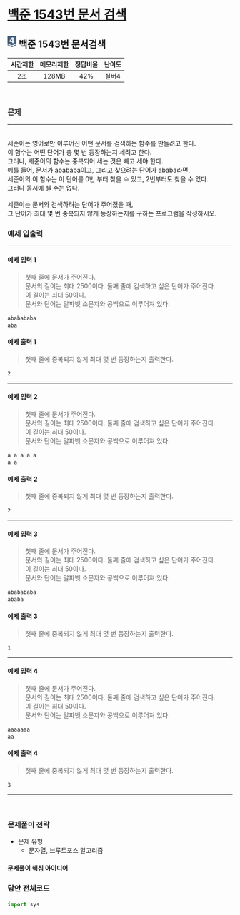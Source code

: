 
# [백준 1543번 문서 검색](https://www.acmicpc.net/problem/1543)

## <img src="https://raw.githubusercontent.com/gudals-kim/Studyroom/0c61bf1ad9b6434ff624dbab4012654df8c92b01/codingtest/img/rank/silver_4.svg" width="20">  백준 1543번 문서검색


| 시간제한 | 메모리제한 | 정답비율 | 난이도 | 
|:----:|:-----:|:----:|:---:|
|  2초  | 128MB | 42%  | 실버4 |

<br>

### 문제

---

<br> 세준이는 영어로만 이루어진 어떤 문서를 검색하는 함수를 만들려고 한다.
<br> 이 함수는 어떤 단어가 총 몇 번 등장하는지 세려고 한다.
<br> 그러나, 세준이의 함수는 중복되어 세는 것은 빼고 세야 한다.
<br> 예를 들어, 문서가 abababa이고, 그리고 찾으려는 단어가 ababa라면,
<br> 세준이의 이 함수는 이 단어를 0번 부터 찾을 수 있고, 2번부터도 찾을 수 있다.
<br> 그러나 동시에 셀 수는 없다.
<br> 
<br> 세준이는 문서와 검색하려는 단어가 주어졌을 때,
<br> 그 단어가 최대 몇 번 중복되지 않게 등장하는지를 구하는 프로그램을 작성하시오.


### 예제 입출력

---

#### 예제 입력 1
> 첫째 줄에 문서가 주어진다. <br> 
> 문서의 길이는 최대 2500이다. 둘째 줄에 검색하고 싶은 단어가 주어진다. <br>
> 이 길이는 최대 50이다. <br>
> 문서와 단어는 알파벳 소문자와 공백으로 이루어져 있다. <br>

```
ababababa
aba
```
#### 예제 출력 1
> 첫째 줄에 중복되지 않게 최대 몇 번 등장하는지 출력한다.
```
2
```
---
#### 예제 입력 2
> 첫째 줄에 문서가 주어진다. <br> 
> 문서의 길이는 최대 2500이다. 둘째 줄에 검색하고 싶은 단어가 주어진다. <br>
> 이 길이는 최대 50이다. <br>
> 문서와 단어는 알파벳 소문자와 공백으로 이루어져 있다. <br>

```
a a a a a
a a
```
#### 예제 출력 2
> 첫째 줄에 중복되지 않게 최대 몇 번 등장하는지 출력한다.
```
2
```
---
#### 예제 입력 3
> 첫째 줄에 문서가 주어진다. <br> 
> 문서의 길이는 최대 2500이다. 둘째 줄에 검색하고 싶은 단어가 주어진다. <br>
> 이 길이는 최대 50이다. <br>
> 문서와 단어는 알파벳 소문자와 공백으로 이루어져 있다. <br>

```
ababababa
ababa
```
#### 예제 출력 3
> 첫째 줄에 중복되지 않게 최대 몇 번 등장하는지 출력한다.
```
1
```
---
#### 예제 입력 4
> 첫째 줄에 문서가 주어진다. <br> 
> 문서의 길이는 최대 2500이다. 둘째 줄에 검색하고 싶은 단어가 주어진다. <br>
> 이 길이는 최대 50이다. <br>
> 문서와 단어는 알파벳 소문자와 공백으로 이루어져 있다. <br>

```
aaaaaaa
aa
```
#### 예제 출력 4
> 첫째 줄에 중복되지 않게 최대 몇 번 등장하는지 출력한다.
```
3
```
---



<br>

### 문제풀이 전략
- 문제 유형
  - 문자열, 브루트포스 알고리즘


#### 문제풀이 핵심 아이디어



### 답안 전체코드

```py
import sys

```
